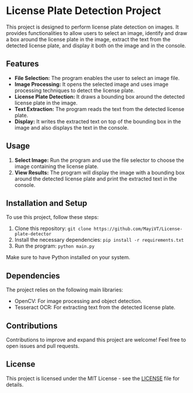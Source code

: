 # License Plate Detection Project

This project is designed to perform license plate detection on images. It provides functionalities to allow users to select an image, identify and draw a box around the license plate in the image, extract the text from the detected license plate, and display it both on the image and in the console.

## Features

- **File Selection:** The program enables the user to select an image file.
- **Image Processing:** It opens the selected image and uses image processing techniques to detect the license plate.
- **License Plate Detection:** It draws a bounding box around the detected license plate in the image.
- **Text Extraction:** The program reads the text from the detected license plate.
- **Display:** It writes the extracted text on top of the bounding box in the image and also displays the text in the console.

## Usage

1. **Select Image:** Run the program and use the file selector to choose the image containing the license plate.
2. **View Results:** The program will display the image with a bounding box around the detected license plate and print the extracted text in the console.

## Installation and Setup

To use this project, follow these steps:

1. Clone this repository: `git clone https://github.com/MayiVT/License-plate-detector`
2. Install the necessary dependencies: `pip install -r requirements.txt`
3. Run the program: `python main.py`

Make sure to have Python installed on your system.

## Dependencies

The project relies on the following main libraries:
- OpenCV: For image processing and object detection.
- Tesseract OCR: For extracting text from the detected license plate.

## Contributions

Contributions to improve and expand this project are welcome! Feel free to open issues and pull requests.

## License

This project is licensed under the MIT License - see the [LICENSE](LICENSE) file for details.
